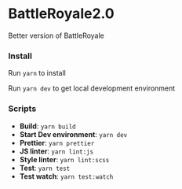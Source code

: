 # BattleRoyale2.0

Better version of BattleRoyale

### Install

Run `yarn` to install

Run `yarn dev` to get local development environment

### Scripts

- **Build**: `yarn build`
- **Start Dev environment**: `yarn dev`
- **Prettier**: `yarn prettier`
- **JS linter**: `yarn lint:js`
- **Style linter**: `yarn lint:scss`
- **Test**: `yarn test`
- **Test watch**: `yarn test:watch`
